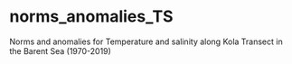 # norms_anomalies_TS
Norms and anomalies for Temperature and salinity along Kola Transect in the Barent Sea (1970-2019)

